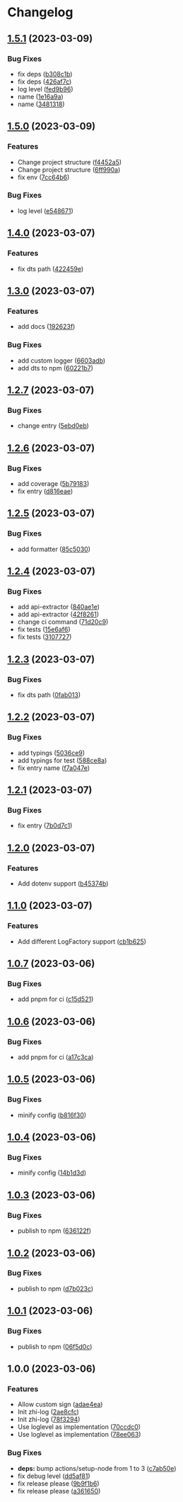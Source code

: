 # Changelog

## [1.5.1](https://github.com/terwer/zhi-log/compare/v1.5.0...v1.5.1) (2023-03-09)

### Bug Fixes

- fix deps ([b308c1b](https://github.com/terwer/zhi-log/commit/b308c1b1a9787dabde40110b885f1fd227c4faea))
- fix deps ([426af7c](https://github.com/terwer/zhi-log/commit/426af7c722c05ad9c4ec03f47af9aec2294919a0))
- log level ([fed9b96](https://github.com/terwer/zhi-log/commit/fed9b9681141403ee77df4efd835362fd273846c))
- name ([1e16a9a](https://github.com/terwer/zhi-log/commit/1e16a9ae6e5bf12169f0e08742d0b95de24b9ba4))
- name ([3481318](https://github.com/terwer/zhi-log/commit/3481318ac3801376fa15faf84ce656892e8cfd39))

## [1.5.0](https://github.com/terwer/zhi-log/compare/v1.4.0...v1.5.0) (2023-03-09)

### Features

- Change project structure ([f4452a5](https://github.com/terwer/zhi-log/commit/f4452a5b71dc1b3294dabe280c1664651ec983b8))
- Change project structure ([6ff990a](https://github.com/terwer/zhi-log/commit/6ff990a74b5c2dcf03013db309b1ffd43ef1a754))
- fix env ([7cc64b6](https://github.com/terwer/zhi-log/commit/7cc64b680e8d8d20d1f1d9f1b5503dae887a52ee))

### Bug Fixes

- log level ([e548671](https://github.com/terwer/zhi-log/commit/e548671031762273dbc347536910a81c19cc11c8))

## [1.4.0](https://github.com/terwer/zhi-log/compare/v1.3.0...v1.4.0) (2023-03-07)

### Features

- fix dts path ([422459e](https://github.com/terwer/zhi-log/commit/422459e520d3c4f6ed2d4e0428924004d8429cca))

## [1.3.0](https://github.com/terwer/zhi-log/compare/v1.2.7...v1.3.0) (2023-03-07)

### Features

- add docs ([192623f](https://github.com/terwer/zhi-log/commit/192623f876e4947e2d02dfbc0ac79a164ccbb219))

### Bug Fixes

- add custom logger ([6603adb](https://github.com/terwer/zhi-log/commit/6603adb624c741807f31b8cdedee9a2a9c7a112e))
- add dts to npm ([60221b7](https://github.com/terwer/zhi-log/commit/60221b7374af3985aa65bc49332121d34cc49ca9))

## [1.2.7](https://github.com/terwer/zhi-log/compare/v1.2.6...v1.2.7) (2023-03-07)

### Bug Fixes

- change entry ([5ebd0eb](https://github.com/terwer/zhi-log/commit/5ebd0eb1c8ef38022cc0609ce263b9ac1021c026))

## [1.2.6](https://github.com/terwer/zhi-log/compare/v1.2.5...v1.2.6) (2023-03-07)

### Bug Fixes

- add coverage ([5b79183](https://github.com/terwer/zhi-log/commit/5b79183593cb2e0d988c90ba21429f4f2b17a39b))
- fix entry ([d816eae](https://github.com/terwer/zhi-log/commit/d816eaec72d1d90f825fc11d8b7b5d6a9b3c8876))

## [1.2.5](https://github.com/terwer/zhi-log/compare/v1.2.4...v1.2.5) (2023-03-07)

### Bug Fixes

- add formatter ([85c5030](https://github.com/terwer/zhi-log/commit/85c50304b1b7f0647ae48747dd93aa6c7947d0b4))

## [1.2.4](https://github.com/terwer/zhi-log/compare/v1.2.3...v1.2.4) (2023-03-07)

### Bug Fixes

- add api-extractor ([840ae1e](https://github.com/terwer/zhi-log/commit/840ae1e82a60777ac1177582d1c85dd7eb357033))
- add api-extractor ([42f8261](https://github.com/terwer/zhi-log/commit/42f8261c74e73a07cb1a6825167490971ed769eb))
- change ci command ([71d20c9](https://github.com/terwer/zhi-log/commit/71d20c9a396166f82d29bccd5f76c2068029ea5b))
- fix tests ([15e6af6](https://github.com/terwer/zhi-log/commit/15e6af633dc50e5f6a80f23692a74307292d9e60))
- fix tests ([3107727](https://github.com/terwer/zhi-log/commit/310772747be3c8f78e6c12577c85618590f75acc))

## [1.2.3](https://github.com/terwer/zhi-log/compare/v1.2.2...v1.2.3) (2023-03-07)

### Bug Fixes

- fix dts path ([0fab013](https://github.com/terwer/zhi-log/commit/0fab0137ab261f9756c4d0fd865a585d72a1508a))

## [1.2.2](https://github.com/terwer/zhi-log/compare/v1.2.1...v1.2.2) (2023-03-07)

### Bug Fixes

- add typings ([5036ce9](https://github.com/terwer/zhi-log/commit/5036ce945e653b65ff8f222ea28168df55eff511))
- add typings for test ([588ce8a](https://github.com/terwer/zhi-log/commit/588ce8a637252808d74b79c7937679520c0b9a08))
- fix entry name ([f7a047e](https://github.com/terwer/zhi-log/commit/f7a047e2fc321d1464f54b0644a1507818bcbce9))

## [1.2.1](https://github.com/terwer/zhi-log/compare/v1.2.0...v1.2.1) (2023-03-07)

### Bug Fixes

- fix entry ([7b0d7c1](https://github.com/terwer/zhi-log/commit/7b0d7c1ae5a6ecb984aa32cdc6b7a6309fe3a851))

## [1.2.0](https://github.com/terwer/zhi-log/compare/v1.1.0...v1.2.0) (2023-03-07)

### Features

- Add dotenv support ([b45374b](https://github.com/terwer/zhi-log/commit/b45374b536cf0cc7de99152437a774d8f77b0574))

## [1.1.0](https://github.com/terwer/zhi-log/compare/v1.0.7...v1.1.0) (2023-03-07)

### Features

- Add different LogFactory support ([cb1b625](https://github.com/terwer/zhi-log/commit/cb1b625cdd4bd8ee837ae2ab408dfc75cdcbfba0))

## [1.0.7](https://github.com/terwer/zhi-log/compare/v1.0.6...v1.0.7) (2023-03-06)

### Bug Fixes

- add pnpm for ci ([c15d521](https://github.com/terwer/zhi-log/commit/c15d521c87979de6ed742ffb4b375a54679f6b0f))

## [1.0.6](https://github.com/terwer/zhi-log/compare/v1.0.5...v1.0.6) (2023-03-06)

### Bug Fixes

- add pnpm for ci ([a17c3ca](https://github.com/terwer/zhi-log/commit/a17c3ca9462381a49d9971297eef9da37a284c9d))

## [1.0.5](https://github.com/terwer/zhi-log/compare/v1.0.4...v1.0.5) (2023-03-06)

### Bug Fixes

- minify config ([b816f30](https://github.com/terwer/zhi-log/commit/b816f3050d3b03090e881ed66da3619ff44bca78))

## [1.0.4](https://github.com/terwer/zhi-log/compare/v1.0.3...v1.0.4) (2023-03-06)

### Bug Fixes

- minify config ([14b1d3d](https://github.com/terwer/zhi-log/commit/14b1d3dfcf666ad464a2a5a62783d1b41585baa2))

## [1.0.3](https://github.com/terwer/zhi-log/compare/v1.0.2...v1.0.3) (2023-03-06)

### Bug Fixes

- publish to npm ([636122f](https://github.com/terwer/zhi-log/commit/636122f6ae6ef447d9563ac945c3b3d654bfe584))

## [1.0.2](https://github.com/terwer/zhi-log/compare/v1.0.1...v1.0.2) (2023-03-06)

### Bug Fixes

- publish to npm ([d7b023c](https://github.com/terwer/zhi-log/commit/d7b023c2ce056be9fbfeeb118ac345fe7590ee8d))

## [1.0.1](https://github.com/terwer/zhi-log/compare/v1.0.0...v1.0.1) (2023-03-06)

### Bug Fixes

- publish to npm ([06f5d0c](https://github.com/terwer/zhi-log/commit/06f5d0c649ac8b785f499d0102491a2ae11513bd))

## 1.0.0 (2023-03-06)

### Features

- Allow custom sign ([adae4ea](https://github.com/terwer/zhi-log/commit/adae4eac202a01f5b285a8497fbd41cce6eadfa3))
- Init zhi-log ([2ae8cfc](https://github.com/terwer/zhi-log/commit/2ae8cfc702ae62d926981b6e5bf8bf4ca099ef26))
- Init zhi-log ([78f3294](https://github.com/terwer/zhi-log/commit/78f329436817d26aae31cbd6d9087f26a362d540))
- Use loglevel as implementation ([70ccdc0](https://github.com/terwer/zhi-log/commit/70ccdc041a5a5d6290af7c4e05df0af2dc94cdd9))
- Use loglevel as implementation ([78ee063](https://github.com/terwer/zhi-log/commit/78ee0630336feaf9c0add1ae118a88f61add542e))

### Bug Fixes

- **deps:** bump actions/setup-node from 1 to 3 ([c7ab50e](https://github.com/terwer/zhi-log/commit/c7ab50e057ddea1ef7a5a57c97c8eb6655544e93))
- fix debug level ([dd5af81](https://github.com/terwer/zhi-log/commit/dd5af817c9517809bbe7e9b72766f69f5bc05401))
- fix release please ([9b9f1b6](https://github.com/terwer/zhi-log/commit/9b9f1b6692dc5d41abd3f913e5adba5621d6a4fc))
- fix release please ([a361650](https://github.com/terwer/zhi-log/commit/a3616506fb780ab19cb1e95008e1d3e018a7bfa5))
